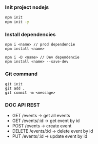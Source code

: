 ### Init project nodejs
```bash
npm init
npm init -y
```
### Install dependencies
```
npm i <name> // prod dependencie
npm install <name>

npm i -D <name> // Dev dependencie
npm install <name> --save-dev
```
### Git command
```
git init
git add .
git commit -m <message>
```
### DOC API REST
- GET /events -> get all events
- GET /events/:id -> get event by id
- POST /events -> create event
- DELETE /events/:id -> delete event by id
- PUT /events/:id -> update event by id
